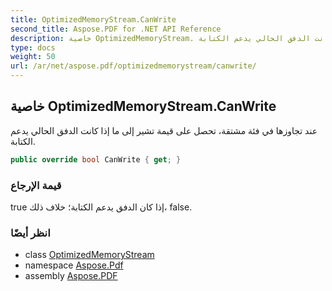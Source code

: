 ```yaml
---
title: OptimizedMemoryStream.CanWrite
second_title: Aspose.PDF for .NET API Reference
description: خاصية OptimizedMemoryStream. عند تجاوزها في فئة مشتقة، تحصل على قيمة تشير إلى ما إذا كانت الدفق الحالي يدعم الكتابة
type: docs
weight: 50
url: /ar/net/aspose.pdf/optimizedmemorystream/canwrite/
---
```

## خاصية OptimizedMemoryStream.CanWrite

عند تجاوزها في فئة مشتقة، تحصل على قيمة تشير إلى ما إذا كانت الدفق الحالي يدعم الكتابة.

```csharp
public override bool CanWrite { get; }
```

### قيمة الإرجاع

true إذا كان الدفق يدعم الكتابة؛ خلاف ذلك، false.

### انظر أيضًا

* class [OptimizedMemoryStream](../)
* namespace [Aspose.Pdf](../../../aspose.pdf/)
* assembly [Aspose.PDF](../../../)